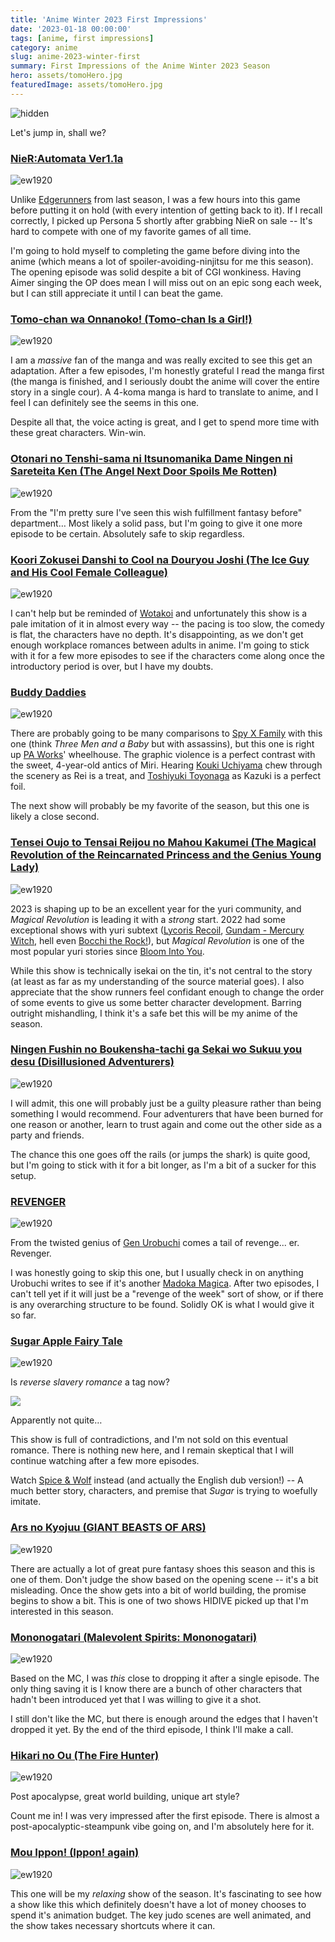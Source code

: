 ```yaml
---
title: 'Anime Winter 2023 First Impressions'
date: '2023-01-18 00:00:00'
tags: [anime, first impressions]
category: anime
slug: anime-2023-winter-first
summary: First Impressions of the Anime Winter 2023 Season
hero: assets/tomoHero.jpg
featuredImage: assets/tomoHero.jpg
---
```

![](assets/tomoHero.jpg "hidden")

Let's jump in, shall we?

### [NieR:Automata Ver1.1a](https://anilist.co/anime/145665)

![](assets/nier.jpg "ew1920")

Unlike [Edgerunners](https://anilist.co/anime/120377) from last season, I was a few hours into this game before putting it on hold (with every intention of getting back to it). If I recall correctly, I picked up Persona 5 shortly after grabbing NieR on sale -- It's hard to compete with one of my favorite games of all time.

I'm going to hold myself to completing the game before diving into the anime (which means a lot of spoiler-avoiding-ninjitsu for me this season). The opening episode was solid despite a bit of CGI wonkiness. Having Aimer singing the OP does mean I will miss out on an epic song each week, but I can still appreciate it until I can beat the game.

<lite-youtube videoid="Xcx6MVs2o8E" playlabel="Adobe Answers YOUR Questions on AI, Controversies, and Photography! | The PetaPixel Podcast" params="start=1685"></lite-youtube>

### [Tomo-chan wa Onnanoko! (Tomo-chan Is a Girl!)](https://anilist.co/anime/151806)

![](assets/tomo.jpg "ew1920")

I am a *massive* fan of the manga and was really excited to see this get an adaptation. After a few episodes, I'm honestly grateful I read the manga first (the manga is finished, and I seriously doubt the anime will cover the entire story in a single cour). A 4-koma manga is hard to translate to anime, and I feel I can definitely see the seems in this one.

Despite all that, the voice acting is great, and I get to spend more time with these great characters. Win-win.


### [Otonari no Tenshi-sama ni Itsunomanika Dame Ningen ni Sareteita Ken (The Angel Next Door Spoils Me Rotten)](https://anilist.co/anime/143338)

![](assets/angel.jpg "ew1920")

From the "I'm pretty sure I've seen this wish fulfillment fantasy before" department… Most likely a solid pass, but I'm going to give it one more episode to be certain. Absolutely safe to skip regardless.


### [Koori Zokusei Danshi to Cool na Douryou Joshi (The Ice Guy and His Cool Female Colleague)](https://anilist.co/anime/151252)

![](assets/ice.jpg "ew1920")

I can't help but be reminded of [Wotakoi](https://anilist.co/anime/99578) and unfortunately this show is a pale imitation of it in almost every way -- the pacing is too slow, the comedy is flat, the characters have no depth.  It's disappointing, as we don't get enough workplace romances between adults in anime. I'm going to stick with it for a few more episodes to see if the characters come along once the introductory period is over, but I have my doubts.


### [Buddy Daddies](https://anilist.co/anime/155907)

![](assets/daddies.jpg "ew1920")

There are probably going to be many comparisons to [Spy X Family](https://anilist.co/anime/140960) with this one (think *Three Men and a Baby* but with assassins), but this one is right up [PA Works]()' wheelhouse. The graphic violence is a perfect contrast with the sweet, 4-year-old antics of Miri. Hearing [Kouki Uchiyama](https://anilist.co/staff/96764) chew through the scenery as Rei is a treat, and [Toshiyuki Toyonaga](https://anilist.co/staff/95600) as Kazuki is a perfect foil.

The next show will probably be my favorite of the season, but this one is likely a close second.


### [Tensei Oujo to Tensai Reijou no Mahou Kakumei (The Magical Revolution of the Reincarnated Princess and the Genius Young Lady)](https://anilist.co/anime/153629)

![](assets/magical.jpg "ew1920")

2023 is shaping up to be an excellent year for the yuri community, and *Magical Revolution* is leading it with a *strong* start. 2022 had some exceptional shows with yuri subtext ([Lycoris Recoil](https://anilist.co/anime/143270), [Gundam - Mercury Witch](https://anilist.co/anime/139274), hell even [Bocchi the Rock!](https://anilist.co/anime/130003)), but *Magical Revolution* is one of the most popular yuri stories since [Bloom Into You](https://anilist.co/anime/101573).

While this show is technically isekai on the tin, it's not central to the story (at least as far as my understanding of the source material goes). I also appreciate that the show runners feel confidant enough to change the order of some events to give us some better character development. Barring outright mishandling, I think it's a safe bet this will be my anime of the season.

### [Ningen Fushin no Boukensha-tachi ga Sekai wo Sukuu you desu (Disillusioned Adventurers)](https://anilist.co/anime/137909/Ningen-Fushin-no-Boukenshatachi-ga-Sekai-wo-Sukuu-you-desu/)

![](assets/adventurers.jpg "ew1920")

I will admit, this one will probably just be a guilty pleasure rather than being something I would recommend. Four adventurers that have been burned for one reason or another, learn to trust again and come out the other side as a party and friends.

The chance this one goes off the rails (or jumps the shark) is quite good, but I'm going to stick with it for a bit longer, as I'm a bit of a sucker for this setup.

### [REVENGER](https://anilist.co/anime/155202)

![](assets/revengers.jpg "ew1920")

From the twisted genius of [Gen Urobuchi](https://anilist.co/staff/105308/Gen-Urobuchi) comes a tail of revenge... er.  Revenger.

I was honestly going to skip this one, but I usually check in on anything Urobuchi writes to see if it's another [Madoka Magica](https://anilist.co/anime/9756).  After two episodes, I can't tell yet if it will just be a "revenge of the week" sort of show, or if there is any overarching structure to be found.  Solidly OK is what I would give it so far.


### [Sugar Apple Fairy Tale](https://anilist.co/anime/139821)

![](assets/sugar.jpg "ew1920")

Is *reverse slavery romance* a tag now? 

![](assets/sugar_tags.jpg)

Apparently not quite…

This show is full of contradictions, and I'm not sold on this eventual romance. There is nothing new here, and I remain skeptical that I will continue watching after a few more episodes.

Watch [Spice & Wolf](https://anilist.co/anime/2966) instead (and actually the English dub version!) -- A much better story, characters, and premise that *Sugar* is trying to woefully imitate.


### [Ars no Kyojuu (GIANT BEASTS OF ARS)](https://anilist.co/anime/155089)

![](assets/beasts.jpg "ew1920")

There are actually a lot of great pure fantasy shoes this season and this is one of them. Don't judge the show based on the opening scene -- it's a bit misleading. Once the show gets into a bit of world building, the promise begins to show a bit.  This is one of two shows HIDIVE picked up that I'm interested in this season.


### [Mononogatari (Malevolent Spirits: Mononogatari)](https://anilist.co/anime/141785)

![](assets/malevolent.jpg "ew1920")

Based on the MC, I was *this* close to dropping it after a single episode.  The only thing saving it is I know there are a bunch of other characters that hadn't been introduced yet that I was willing to give it a shot.

I still don't like the MC, but there is enough around the edges that I haven't dropped it yet.  By the end of the third episode, I think I'll make a call.


### [Hikari no Ou (The Fire Hunter)](https://anilist.co/anime/125869)

![](assets/hunter.jpg "ew1920")

Post apocalypse, great world building, unique art style?

Count me in! I was very impressed after the first episode. There is almost a post-apocalyptic-steampunk vibe going on, and I'm absolutely here for it.


### [Mou Ippon! (Ippon! again)](https://anilist.co/anime/136435)

![](assets/ippon.jpg "ew1920")

This one will be my *relaxing* show of the season. It's fascinating to see how a show like this which definitely doesn't have a lot of money chooses to spend it's animation budget. The key judo scenes are well animated, and the show takes necessary shortcuts where it can.